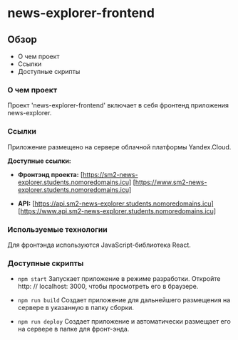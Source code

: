 # **news-explorer-frontend**

## **Обзор**
* О чем проект
* Ссылки
* Доступные скрипты


### **О чем проект**
Проект 'news-explorer-frontend' включает в себя фронтенд приложения news-explorer.

### **Ссылки**
Приложение размещено на сервере облачной платформы Yandex.Cloud.

**Доступные ссылки:**
* **Фронтэнд проекта:**
[https://sm2-news-explorer.students.nomoredomains.icu]
[https://www.sm2-news-explorer.students.nomoredomains.icu]

* **API:**
[https://api.sm2-news-explorer.students.nomoredomains.icu]
[https://www.api.sm2-news-explorer.students.nomoredomains.icu]


### **Используемые технологии**

Для фронтэнда используются JavaScript-библиотека React.

### **Доступные скрипты**

* `npm start`
Запускает приложение в режиме разработки.
Откройте http: // localhost: 3000, чтобы просмотреть его в браузере.

* `npm run build`
Создает приложение для дальнейшего размещения на сервере в указанную в папку сборки.
 
* `npm run deploy`
Создает приложение и автоматически размещает его на сервере в папке для фронт-энда.
